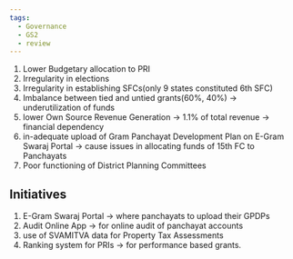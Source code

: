```yaml
---
tags:
  - Governance
  - GS2
  - review
---
```

1. Lower Budgetary allocation to PRI
2. Irregularity in elections
3. Irregularity in establishing SFCs(only 9 states constituted 6th SFC)
4. Imbalance between tied and untied grants(60%, 40%) -> underutilization of funds
5. lower Own Source Revenue Generation -> 1.1% of total revenue -> financial dependency
6. in-adequate upload of Gram Panchayat Development Plan on E-Gram Swaraj Portal -> cause issues in allocating funds of 15th FC to Panchayats
7. Poor functioning of District Planning Committees

## Initiatives
1. E-Gram Swaraj Portal -> where panchayats to upload their GPDPs
2. Audit Online App -> for online audit of panchayat accounts
3. use of SVAMITVA data for Property Tax Assessments
4. Ranking system for PRIs -> for performance based grants.